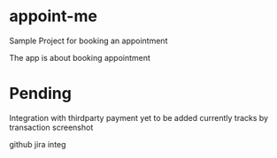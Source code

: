 # appoint-me
Sample Project for booking an appointment

The app is about booking appointment


# Pending
Integration with thirdparty payment yet to be added
currently tracks by transaction screenshot


github jira integ

